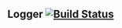 
## Logger [![Build Status](https://travis-ci.com/oshkola/Logger.svg?branch=main)](https://travis-ci.com/oshkola/Logger)